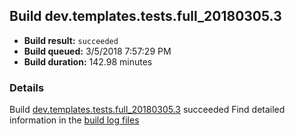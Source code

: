 ## Build dev.templates.tests.full_20180305.3
- **Build result:** `succeeded`
- **Build queued:** 3/5/2018 7:57:29 PM
- **Build duration:** 142.98 minutes
### Details
Build [dev.templates.tests.full_20180305.3](https://winappstudio.visualstudio.com/web/build.aspx?pcguid=a4ef43be-68ce-4195-a619-079b4d9834c2&builduri=vstfs%3a%2f%2f%2fBuild%2fBuild%2f25200) succeeded
Find detailed information in the [build log files](https://uwpctdiags.blob.core.windows.net/buildlogs/dev.templates.tests.full_20180305.3_logs.zip)
